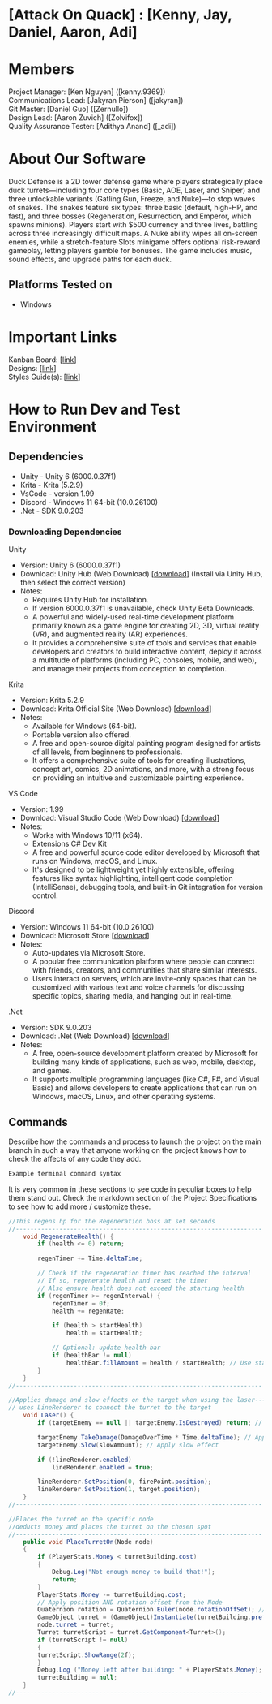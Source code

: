 # [Attack On Quack] : [Kenny, Jay, Daniel, Aaron, Adi]
# Members
Project Manager: [Ken Nguyen] ([kenny.9369])\
Communications Lead: [Jakyran Pierson] ([jakyran])\
Git Master: [Daniel Guo] ([Zernullo])\
Design Lead: [Aaron Zuvich] ([Zolvifox])\
Quality Assurance Tester: [Adithya Anand] ([_adi])

# About Our Software

Duck Defense is a 2D tower defense game where players strategically place duck turrets—including four core types (Basic, AOE, Laser, and Sniper) and three unlockable variants (Gatling Gun, Freeze, and Nuke)—to stop waves of snakes. The snakes feature six types: three basic (default, high-HP, and fast), and three bosses (Regeneration, Resurrection, and Emperor, which spawns minions). Players start with $500 currency and three lives, battling across three increasingly difficult maps. A Nuke ability wipes all on-screen enemies, while a stretch-feature Slots minigame offers optional risk-reward gameplay, letting players gamble for bonuses. The game includes music, sound effects, and upgrade paths for each duck.
## Platforms Tested on
- Windows
# Important Links
Kanban Board: [[link](https://attackonquack.atlassian.net/jira/software/projects/BTS/boards/1?cloudId=522abf96-cf51-46df-b223-57521ce60e7d&atlOrigin=eyJwIjoiaiIsImkiOiI2MjJmMmUzNDQ2Nzc0NzM2YjQ2MDkyMTQ5ZWVmOTA0YyJ9)]\
Designs: [[link](https://docs.krita.org/en/user_manual/getting_started/installation.html)]\
Styles Guide(s): [[link](https://google.github.io/styleguide/)]

# How to Run Dev and Test Environment

## Dependencies
- Unity - Unity 6 (6000.0.37f1) 
- Krita - Krita (5.2.9) 
- VsCode - version 1.99 
- Discord - Windows 11 64-bit (10.0.26100)
- .Net - SDK 9.0.203

### Downloading Dependencies
Unity
- Version: Unity 6 (6000.0.37f1)
- Download: Unity Hub (Web Download) [[download](https://unity.com/download)] (Install via Unity Hub, then select the correct version)
- Notes:
  - Requires Unity Hub for installation.
  - If version 6000.0.37f1 is unavailable, check Unity Beta Downloads.
  - A powerful and widely-used real-time development platform primarily known as a game engine for creating 2D, 3D, virtual reality (VR), and augmented reality (AR) experiences.
  - It provides a comprehensive suite of tools and services that enable developers and creators to build interactive content, deploy it across a multitude of platforms (including PC, consoles, mobile, and web), and manage their projects from conception to completion.
 
Krita
- Version: Krita 5.2.9
- Download: Krita Official Site (Web Download) [[download](https://krita.org/en/download/)]
- Notes:
  - Available for Windows (64-bit).
  - Portable version also offered.
  - A free and open-source digital painting program designed for artists of all levels, from beginners to professionals.
  - It offers a comprehensive suite of tools for creating illustrations, concept art, comics, 2D animations, and more, with a strong focus on providing an intuitive and customizable painting experience.

VS Code
- Version: 1.99
- Download: Visual Studio Code (Web Download) [[download](https://code.visualstudio.com/download)]
- Notes:
  - Works with Windows 10/11 (x64).
  - Extensions C# Dev Kit
  - A free and powerful source code editor developed by Microsoft that runs on Windows, macOS, and Linux.
  - It's designed to be lightweight yet highly extensible, offering features like syntax highlighting, intelligent code completion (IntelliSense), debugging tools, and built-in Git integration for version control.
 
Discord
- Version: Windows 11 64-bit (10.0.26100)
- Download: Microsoft Store [[download](https://apps.microsoft.com/detail/xpdc2rh70k22mn?launch=true&mode=full&hl=en-us&gl=us&ocid=bingwebsearch)]
- Notes:
  - Auto-updates via Microsoft Store.
  - A popular free communication platform where people can connect with friends, creators, and communities that share similar interests.
  - Users interact on servers, which are invite-only spaces that can be customized with various text and voice channels for discussing specific topics, sharing media, and hanging out in real-time.
 
.Net
- Version: SDK 9.0.203
- Download: .Net (Web Download) [[download](https://dotnet.microsoft.com/en-us/download/dotnet/9.0)]
- Notes:
  - A free, open-source development platform created by Microsoft for building many kinds of applications, such as web, mobile, desktop, and games.
  - It supports multiple programming languages (like C#, F#, and Visual Basic) and allows developers to create applications that can run on Windows, macOS, Linux, and other operating systems.


## Commands
Describe how the commands and process to launch the project on the main branch in such a way that anyone working on the project knows how to check the affects of any code they add.

```sh
Example terminal command syntax
```

It is very common in these sections to see code in peculiar boxes to help them stand out. Check the markdown section of the Project Specifications to see how to add more / customize these.

```c#
//This regens hp for the Regeneration boss at set seconds
//--------------------------------------------------------------------
    void RegenerateHealth() {
        if (health <= 0) return; 

        regenTimer += Time.deltaTime;

        // Check if the regeneration timer has reached the interval
        // If so, regenerate health and reset the timer
        // Also ensure health does not exceed the starting health
        if (regenTimer >= regenInterval) {
            regenTimer = 0f;
            health += regenRate;

            if (health > startHealth) 
                health = startHealth;

            // Optional: update health bar
            if (healthBar != null)
                healthBar.fillAmount = health / startHealth; // Use startHealth here as well
        }
    }
//--------------------------------------------------------------------
```
```c#
//Applies damage and slow effects on the target when using the laser--------------------------------------------------------------------
// uses LineRenderer to connect the turret to the target
    void Laser() {
        if (targetEnemy == null || targetEnemy.IsDestroyed) return; // Ensure the target is valid and not destroyed

        targetEnemy.TakeDamage(DamageOverTime * Time.deltaTime); // Apply damage over time
        targetEnemy.Slow(slowAmount); // Apply slow effect

        if (!lineRenderer.enabled)
            lineRenderer.enabled = true;

        lineRenderer.SetPosition(0, firePoint.position);
        lineRenderer.SetPosition(1, target.position);
    }
//--------------------------------------------------------------------
```
```c#
//Places the turret on the specific node
//deducts money and places the turret on the chosen spot
//--------------------------------------------------------------------
    public void PlaceTurretOn(Node node)
    {
        if (PlayerStats.Money < turretBuilding.cost)
        {
            Debug.Log("Not enough money to build that!");
            return;
        }
        PlayerStats.Money -= turretBuilding.cost;
        // Apply position AND rotation offset from the Node
        Quaternion rotation = Quaternion.Euler(node.rotationOffSet); // Fix typo in variable name
        GameObject turret = (GameObject)Instantiate(turretBuilding.prefab, node.GetPlacePosition(), transform.rotation);
        node.turret = turret;
        Turret turretScript = turret.GetComponent<Turret>();
        if (turretScript != null)
        {
        turretScript.ShowRange(2f);
        }
        Debug.Log ("Money left after building: " + PlayerStats.Money);
        turretBuilding = null;
    }
//--------------------------------------------------------------------
```
